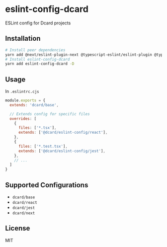 # eslint-config-dcard

ESLint config for Dcard projects

## Installation

``` bash
# Install peer dependencies
yarn add @next/eslint-plugin-next @typescript-eslint/eslint-plugin @typescript-eslint/parser eslint eslint-plugin-import eslint-plugin-jest eslint-plugin-jsx-a11y eslint-plugin-node eslint-plugin-react eslint-plugin-react-hooks eslint-plugin-unicorn -D
# Install eslint-config-dcard
yarn add eslint-config-dcard -D
```

## Usage

In `.eslintrc.cjs`

``` js
module.exports = {
  extends: 'dcard/base',

  // Extends config for specific files
  overrides: [
    {
      files: ['*.tsx'],
      extends: ['@dcard/eslint-config/react'],
    },
    {
      files: ['*.test.tsx'],
      extends: ['@dcard/eslint-config/jest'],
    },
    // ...
  ]
}
```

## Supported Configurations

- `dcard/base`
- `dcard/react`
- `dcard/jest`
- `dcard/next`

## License

MIT
